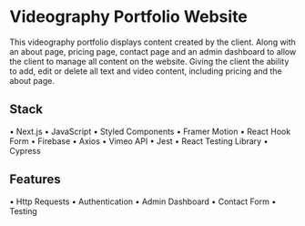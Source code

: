 # Videography Portfolio Website

This videography portfolio displays content created by the client. Along with an about page, pricing page, contact page and an admin dashboard to allow the client to manage all content on the website. Giving the client the ability to add, edit or delete all text and video content, including pricing and the about page.

## Stack

• Next.js
• JavaScript
• Styled Components
• Framer Motion
• React Hook Form
• Firebase
• Axios
• Vimeo API
• Jest
• React Testing Library
• Cypress

## Features

• Http Requests
• Authentication
• Admin Dashboard
• Contact Form
• Testing
